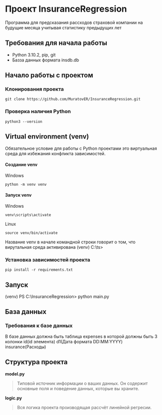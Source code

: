 # Проект InsuranceRegression
Программа для предсказания рассходов страховой компании на будущие месяца учитывая статистику предыдущих лет


## Требования для начала работы

- Python 3.10.2, pip, git
- Базза данных формата insdb.db


## Начало работы с проектом

### Клонирования проекта
```
git clone https://github.com/MuratovER/InsuranceRegression.git
```

### Проверка наличия Python
```
python3 --version
```

## Virtual environment (venv)
Обязательное условие для работы с Python проектами это виртуальная среда для избежания конфликта зависимостей.

#### Cоздание venv
Windows
```
python -m venv venv
```

#### Запуск venv
Windows
```
venv\scripts\activate
```

Linux
```
source venv/bin/activate
```

Название venv в начале командной строки говорит о том, что вирутальная среда активирована
(venv) C:\ts>


### Установка зависимостей проекта
```
pip install -r requirements.txt
```

## Запуск 

(venv) PS C:\InsuranceRegression> python main.py

## База данных

### Требования к базе данных
В базе данных должна быть таблица expenses в которой должны быть 3 колонки id(id элемента) d1(Дата формата DD:MM:YYYY) insurance(Расходы)



## Структура проекта


**model.py**

> Типовой источник информации о ваших данных. Он содержит основные поля и поведение данных, которые вы храните.

**logic.py**

> Вся логика проекта производящая рассчёт линейной регресии.



